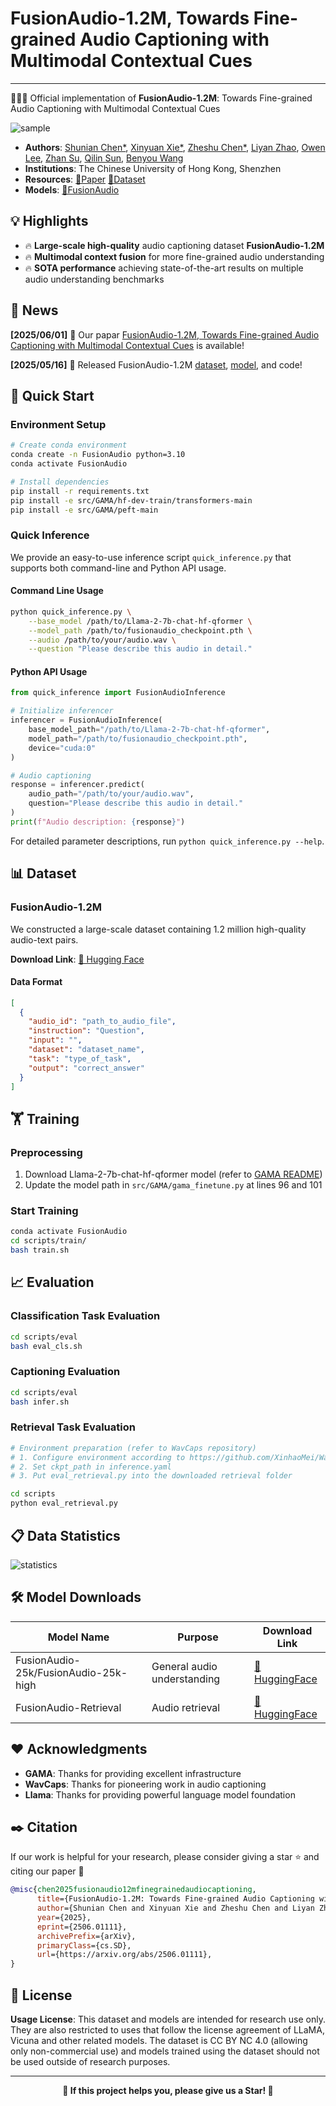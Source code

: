 # FusionAudio-1.2M, Towards Fine-grained Audio Captioning with Multimodal Contextual Cues 



---

🚀🚀🚀 Official implementation of **FusionAudio-1.2M**: Towards Fine-grained Audio Captioning with Multimodal Contextual Cues

![sample](imgs/sample.png)

* **Authors**: [Shunian Chen*](https://github.com/Shunian-Chen), [Xinyuan Xie*](https://github.com/satsuki2486441738), [Zheshu Chen*](https://github.com/kawagebo12), [Liyan Zhao](https://github.com/Apostasi0225cuhksz), [Owen Lee](https://github.com/KaiTheSkyWalker), [Zhan Su](https://scholar.google.com/citations?user=VzEpVpoAAAAJ), [Qilin Sun](https://scholar.google.com/citations?user=igqPS8sAAAAJ), [Benyou Wang](https://scholar.google.com.hk/citations?user=Jk4vJU8AAAAJ)
* **Institutions**: The Chinese University of Hong Kong, Shenzhen
* **Resources**: [📄Paper](https://arxiv.org/abs/2506.01111)  [🤗Dataset](https://huggingface.co/datasets/SatsukiVie/FusionAudio)
* **Models**: [🤗FusionAudio](https://huggingface.co/SatsukiVie/FusionAudio)

## 💡 Highlights

* 🔥 **Large-scale high-quality** audio captioning dataset **FusionAudio-1.2M**
* 🔥 **Multimodal context fusion** for more fine-grained audio understanding
* 🔥 **SOTA performance** achieving state-of-the-art results on multiple audio understanding benchmarks

## 📜 News
**\[2025/06/01\]** 🚀 Our papar [FusionAudio-1.2M, Towards Fine-grained Audio Captioning with Multimodal Contextual Cues](https://arxiv.org/abs/2506.01111) is available!

**\[2025/05/16\]** 🚀 Released FusionAudio-1.2M [dataset](https://huggingface.co/datasets/SatsukiVie/FusionAudio), [model](https://huggingface.co/SatsukiVie/FusionAudio/tree/main), and code!

## 🚀 Quick Start

### Environment Setup

```bash
# Create conda environment
conda create -n FusionAudio python=3.10
conda activate FusionAudio

# Install dependencies
pip install -r requirements.txt
pip install -e src/GAMA/hf-dev-train/transformers-main
pip install -e src/GAMA/peft-main
```

### Quick Inference

We provide an easy-to-use inference script `quick_inference.py` that supports both command-line and Python API usage.

#### Command Line Usage

```bash
python quick_inference.py \
    --base_model /path/to/Llama-2-7b-chat-hf-qformer \
    --model_path /path/to/fusionaudio_checkpoint.pth \
    --audio /path/to/your/audio.wav \
    --question "Please describe this audio in detail."
```

#### Python API Usage

```python
from quick_inference import FusionAudioInference

# Initialize inferencer
inferencer = FusionAudioInference(
    base_model_path="/path/to/Llama-2-7b-chat-hf-qformer",
    model_path="/path/to/fusionaudio_checkpoint.pth",
    device="cuda:0"
)

# Audio captioning
response = inferencer.predict(
    audio_path="/path/to/your/audio.wav",
    question="Please describe this audio in detail."
)
print(f"Audio description: {response}")
```

For detailed parameter descriptions, run `python quick_inference.py --help`.

## 📊 Dataset

### FusionAudio-1.2M

We constructed a large-scale dataset containing 1.2 million high-quality audio-text pairs.

**Download Link**: [🤗 Hugging Face](https://huggingface.co/datasets/SatsukiVie/FusionAudio)

#### Data Format

```json
[
  {
    "audio_id": "path_to_audio_file",
    "instruction": "Question",
    "input": "",
    "dataset": "dataset_name", 
    "task": "type_of_task",
    "output": "correct_answer"
  }
]
```

## 🏋️ Training

### Preprocessing

1. Download Llama-2-7b-chat-hf-qformer model (refer to [GAMA README](https://github.com/Sreyan88/GAMA))
2. Update the model path in `src/GAMA/gama_finetune.py` at lines 96 and 101

### Start Training

```bash
conda activate FusionAudio
cd scripts/train/
bash train.sh
```

## 📈 Evaluation

### Classification Task Evaluation

```bash
cd scripts/eval
bash eval_cls.sh
```

### Captioning Evaluation

```bash
cd scripts/eval  
bash infer.sh
```

### Retrieval Task Evaluation

```bash
# Environment preparation (refer to WavCaps repository)
# 1. Configure environment according to https://github.com/XinhaoMei/WavCaps/tree/master/retrieval
# 2. Set ckpt_path in inference.yaml
# 3. Put eval_retrieval.py into the downloaded retrieval folder

cd scripts
python eval_retrieval.py
```

## 📋 Data Statistics

![statistics](imgs/statistics.png)

## 🛠️ Model Downloads

| Model Name | Purpose | Download Link |
|---------|------|----------|
| FusionAudio-25k/FusionAudio-25k-high | General audio understanding | [🤗 HuggingFace](https://huggingface.co/SatsukiVie/FusionAudio) |
| FusionAudio-Retrieval | Audio retrieval | [🤗 HuggingFace](https://huggingface.co/Zheshu/FusionAudio-Retrieval) |


## ❤️ Acknowledgments

* **GAMA**: Thanks for providing excellent infrastructure
* **WavCaps**: Thanks for pioneering work in audio captioning
* **Llama**: Thanks for providing powerful language model foundation

## ✒️ Citation

If our work is helpful for your research, please consider giving a star ⭐ and citing our paper 📝

```bibtex
@misc{chen2025fusionaudio12mfinegrainedaudiocaptioning,
      title={FusionAudio-1.2M: Towards Fine-grained Audio Captioning with Multimodal Contextual Fusion}, 
      author={Shunian Chen and Xinyuan Xie and Zheshu Chen and Liyan Zhao and Owen Lee and Zhan Su and Qilin Sun and Benyou Wang},
      year={2025},
      eprint={2506.01111},
      archivePrefix={arXiv},
      primaryClass={cs.SD},
      url={https://arxiv.org/abs/2506.01111}, 
}
```

## 📄 License

**Usage License**: This dataset and models are intended for research use only. They are also restricted to uses that follow the license agreement of LLaMA, Vicuna and other related models. The dataset is CC BY NC 4.0 (allowing only non-commercial use) and models trained using the dataset should not be used outside of research purposes.

---

<div align="center">

**🌟 If this project helps you, please give us a Star! 🌟**

</div>
